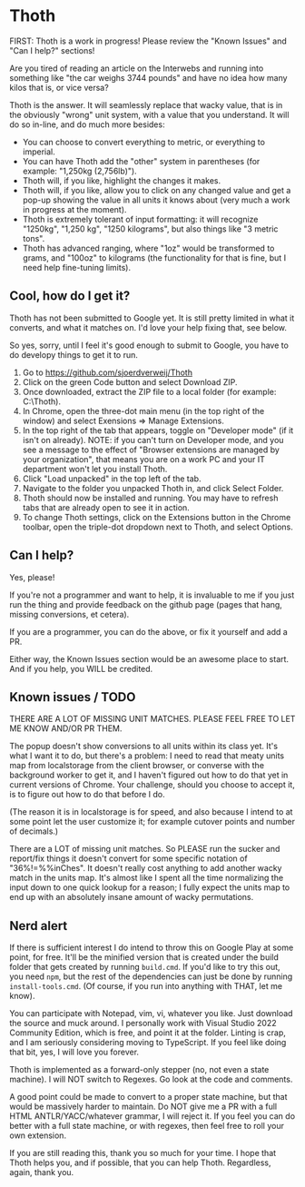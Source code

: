 # Thoth
FIRST: Thoth is a work in progress! Please review the "Known Issues" and "Can I help?" sections!

Are you tired of reading an article on the Interwebs and running into something like "the car weighs 3744 pounds" and have no idea how many kilos that is, or vice versa?

Thoth is the answer. It will seamlessly replace that wacky value, that is in the obviously "wrong" unit system, with a value that you understand. 
It will do so in-line, and do much more besides:

- You can choose to convert everything to metric, or everything to imperial.
- You can have Thoth add the "other" system in parentheses (for example: "1,250kg (2,756lb)").
- Thoth will, if you like, highlight the changes it makes.
- Thoth will, if you like, allow you to click on any changed value and get a pop-up showing the value in all units it knows about (very much a work in progress at the moment).
- Thoth is extremely tolerant of input formatting: it will recognize "1250kg", "1,250 kg", "1250 kilograms", but also things like "3 metric tons".
- Thoth has advanced ranging, where "1oz" would be transformed to grams, and "100oz" to kilograms (the functionality for that is fine, but I need help fine-tuning limits).

## Cool, how do I get it?

Thoth has not been submitted to Google yet. It is still pretty limited in what it converts, and what it matches on. I'd love your help fixing that,
see below.

So yes, sorry, until I feel it's good enough to submit to Google, you have to do developy things to get it to run.

1. Go to https://github.com/sjoerdverweij/Thoth
2. Click on the green Code button and select Download ZIP.
3. Once downloaded, extract the ZIP file to a local folder (for example: C:\Thoth).
4. In Chrome, open the three-dot main menu (in the top right of the window) and select Exensions => Manage Extensions.
5. In the top right of the tab that appears, toggle on "Developer mode" (if it isn't on already). NOTE: if you can't turn on Developer mode, and you see a message to the effect of
   "Browser extensions are managed by your organization", that means you are on a work PC and your IT department won't let you install Thoth.
6. Click "Load unpacked" in the top left of the tab.
7. Navigate to the folder you unpacked Thoth in, and click Select Folder.
8. Thoth should now be installed and running. You may have to refresh tabs that are already open to see it in action.
9. To change Thoth settings, click on the Extensions button in the Chrome toolbar, open the triple-dot dropdown next to Thoth, and select Options.

## Can I help?

Yes, please!

If you're not a programmer and want to help, it is invaluable to me if you just run the thing and provide feedback on the github page 
(pages that hang, missing conversions, et cetera).

If you are a programmer, you can do the above, or fix it yourself and add a PR. 

Either way, the Known Issues section would be an awesome place to start. And if you help, you WILL be credited.

## Known issues / TODO
THERE ARE A LOT OF MISSING UNIT MATCHES. PLEASE FEEL FREE TO LET ME KNOW AND/OR PR THEM.

The popup doesn't show conversions to all units within its class yet. It's what I want it to do, but there's a problem: I need to read that meaty units map from
localstorage from the client browser, or converse with the background worker to get it, and I haven't figured out how to do that yet in current versions of Chrome. 
Your challenge, should you choose to accept it, is to figure out how to do that before I do.

(The reason it is in localstorage is for speed, and also because I intend to at some point let the user customize it; for example cutover points and number of decimals.)

There are a LOT of missing unit matches. So PLEASE run the sucker and report/fix things it doesn't convert for some specific notation of "36%!=%%inChes". 
It doesn't really cost anything to add another wacky match in the units map. It's almost like I spent all the time normalizing the input down to one quick lookup for a reason;
I fully expect the units map to end up with an absolutely insane amount of wacky permutations.

## Nerd alert

If there is sufficient interest I do intend to throw this on Google Play at some point, for free. It'll be the minified version that is created under the build
folder that gets created by running `build.cmd`. If you'd like to try this out, you need `npm`, but the rest of the dependencies can just be done by running
`install-tools.cmd`. (Of course, if you run into anything with THAT, let me know).

You can participate with Notepad, vim, vi, whatever you like. Just download the source and muck around. I personally work with Visual Studio 2022 Community Edition, which
is free, and point it at the folder. Linting is crap, and I am seriously considering moving to TypeScript. If you feel like doing that bit, yes, I will love you forever.

Thoth is implemented as a forward-only stepper (no, not even a state machine). I will NOT switch to Regexes. Go look at the code and comments. 

A good point could be made to convert to a proper state machine, but that would be massively harder to maintain. Do NOT give me a PR with a full HTML ANTLR/YACC/whatever
grammar, I will reject it. If you feel you can do better with a full state machine, or with regexes, then feel free to roll your own extension.

If you are still reading this, thank you so much for your time. I hope that Thoth helps you, and if possible, that you can help Thoth. Regardless, again, thank you.